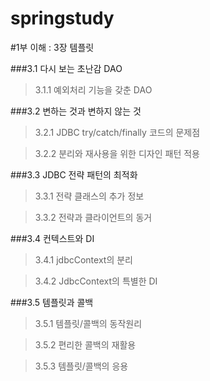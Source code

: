 

springstudy
===========

#1부 이해 : 3장 템플릿

###3.1 다시 보는 초난감 DAO

>3.1.1 예외처리 기능을 갖춘 DAO

###3.2 변하는 것과 변하지 않는 것

>3.2.1 JDBC try/catch/finally 코드의 문제점

>3.2.2 분리와 재사용을 위한 디자인 패턴 적용

###3.3 JDBC 전략 패턴의 최적화

>3.3.1 전략 클래스의 추가 정보

>3.3.2 전략과 클라이언트의 동거

###3.4 컨텍스트와 DI

>3.4.1 jdbcContext의 분리

>3.4.2 JdbcContext의 특별한 DI

###3.5 템플릿과 콜백

>3.5.1 템플릿/콜백의 동작원리

>3.5.2 편리한 콜백의 재활용

>3.5.3 템플릿/콜백의 응용
